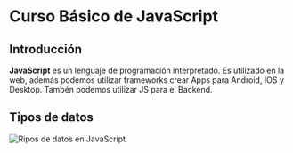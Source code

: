 # Curso Básico de JavaScript

## Introducción

**JavaScript** es un lenguaje de programación interpretado. Es utilizado en la web, además podemos utilizar frameworks crear Apps para Android, IOS y Desktop. Tambén podemos utilizar JS para el Backend.

## Tipos de datos

![Ripos de datos en JavaScript](https://static.platzi.com/media/user_upload/CU01112E_1-f9d2b6fc-f60c-4bf4-a61d-6bf9df36b268.jpg)
